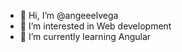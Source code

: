 - 👋 Hi, I’m @angeeelvega
- 👀 I’m interested in Web development
- 🌱 I’m currently learning Angular

<!---
angeeelvega/angeeelvega is a ✨ special ✨ repository because its `README.md` (this file) appears on your GitHub profile.
You can click the Preview link to take a look at your changes.
--->
